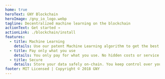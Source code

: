 ```yaml
---
home: true
heroText: GNY Blockchain
heroImage: /gny_io_logo.webp
tagline: Decentralized machine learning on the blockchain
actionText: Get started →
actionLink: ./blockchain/install
features:
  - title: Machine Learning
    details: Use our patent Machine Learning algorithm to get the best out of your data.
  - title: Pay only what you use
    details: You only pay for what you use. No hidden costs or service flats.
  - title: Secure
    details: Store your data safely on-chain. You keep control over your data. No need to give your data to a 3rd party
footer: MIT Licensed | Copyright © 2018 GNY
---
```

